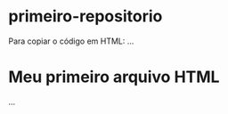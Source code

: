 # primeiro-repositorio

Para copiar o código em HTML:
...
<html>
  <h1>Meu primeiro arquivo HTML</h1>
  </html>
  ...
